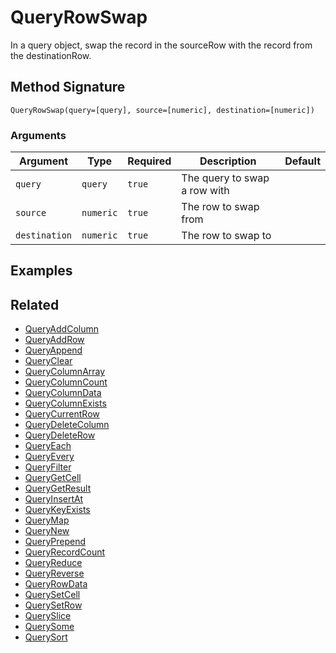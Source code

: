 # QueryRowSwap

In a query object, swap the record in the sourceRow with the record from the destinationRow.

## Method Signature

```
QueryRowSwap(query=[query], source=[numeric], destination=[numeric])
```

### Arguments

| Argument      | Type      | Required | Description                  | Default |
| ------------- | --------- | -------- | ---------------------------- | ------- |
| `query`       | `query`   | `true`   | The query to swap a row with |         |
| `source`      | `numeric` | `true`   | The row to swap from         |         |
| `destination` | `numeric` | `true`   | The row to swap to           |         |

## Examples

## Related

* [QueryAddColumn](queryaddcolumn.md)
* [QueryAddRow](queryaddrow.md)
* [QueryAppend](queryappend.md)
* [QueryClear](queryclear.md)
* [QueryColumnArray](querycolumnarray.md)
* [QueryColumnCount](querycolumncount.md)
* [QueryColumnData](querycolumndata.md)
* [QueryColumnExists](querycolumnexists.md)
* [QueryCurrentRow](querycurrentrow.md)
* [QueryDeleteColumn](querydeletecolumn.md)
* [QueryDeleteRow](querydeleterow.md)
* [QueryEach](queryeach.md)
* [QueryEvery](queryevery.md)
* [QueryFilter](queryfilter.md)
* [QueryGetCell](querygetcell.md)
* [QueryGetResult](querygetresult.md)
* [QueryInsertAt](queryinsertat.md)
* [QueryKeyExists](querykeyexists.md)
* [QueryMap](querymap.md)
* [QueryNew](querynew.md)
* [QueryPrepend](queryprepend.md)
* [QueryRecordCount](queryrecordcount.md)
* [QueryReduce](queryreduce.md)
* [QueryReverse](queryreverse.md)
* [QueryRowData](queryrowdata.md)
* [QuerySetCell](querysetcell.md)
* [QuerySetRow](querysetrow.md)
* [QuerySlice](queryslice.md)
* [QuerySome](querysome.md)
* [QuerySort](querysort.md)
